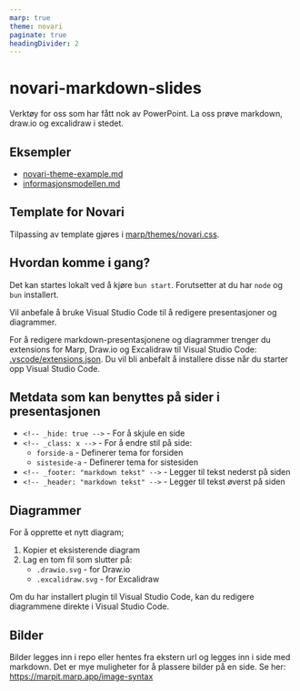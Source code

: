 ```yaml
---
marp: true
theme: novari
paginate: true
headingDivider: 2
---
```


# novari-markdown-slides

Verktøy for oss som har fått nok av PowerPoint. La oss prøve markdown, draw.io og excalidraw i stedet.

## Eksempler

- [novari-theme-example.md](./novari-theme-example.md)
- [informasjonsmodellen.md](./informasjonsmodellen.md)

## Template for Novari

Tilpassing av template gjøres i [marp/themes/novari.css](marp/themes/novari.css).

## Hvordan komme i gang?

Det kan startes lokalt ved å kjøre `bun start`. Forutsetter at du har `node` og `bun` installert.

Vil anbefale å bruke Visual Studio Code til å redigere presentasjoner og diagrammer.

For å redigere markdown-presentasjonene og diagrammer trenger du extensions for Marp, Draw.io og Excalidraw til Visual Studio Code: [.vscode/extensions.json](.vscode/extensions.json). Du vil bli anbefalt å installere disse når du starter opp Visual Studio Code.

## Metdata som kan benyttes på sider i presentasjonen

- `<!-- _hide: true -->` - For å skjule en side
- `<!-- _class: x -->` - For å endre stil på side: 
    - `forside-a` - Definerer tema for forsiden
    - `sisteside-a` - Definerer tema for sistesiden
- `<!-- _footer: "markdown tekst" -->` - Legger til tekst nederst på siden
- `<!-- _header: "markdown tekst" -->` - Legger til tekst øverst på siden

## Diagrammer

For å opprette et nytt diagram; 
1. Kopier et eksisterende diagram
2. Lag en tom fil som slutter på: 
    - `.drawio.svg` - for Draw.io
    - `.excalidraw.svg` - for Excalidraw

Om du har installert plugin til Visual Studio Code, kan du redigere diagrammene direkte i Visual Studio Code.

## Bilder

Bilder legges inn i repo eller hentes fra ekstern url og legges inn i side med markdown. Det er mye muligheter for å plassere bilder på en side. Se her: https://marpit.marp.app/image-syntax
